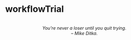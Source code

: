 # workflowTrial
<!-- QUOTE:START -->
<p align="center"><br><i>You're never a loser until you quit trying.</i><br><i>– Mike Ditka.</i><br></p>
<!-- QUOTE:END -->

